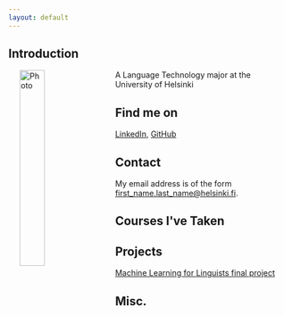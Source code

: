 ```yaml
---
layout: default
---
```


## Introduction

<img src="assets/images/cv_kuva.jpg" alt="Photo" hspace="20" width="30%" align="left"/> A Language Technology major at the University of Helsinki

## Find me on

[LinkedIn](https://www.linkedin.com/in/varpu-vehom%C3%A4ki-575477200/), [GitHub](https://github.com/vaveva)

## Contact

My email address is of the form first_name.last_name@helsinki.fi. 

## Courses I've Taken


## Projects
[Machine Learning for Linguists final project](https://github.com/vaveva/ML-final_project)

## Misc. 
